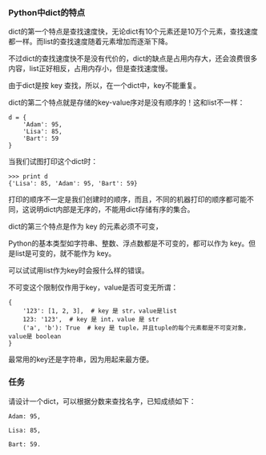 ### Python中dict的特点

dict的第一个特点是查找速度快，无论dict有10个元素还是10万个元素，查找速度都一样。而list的查找速度随着元素增加而逐渐下降。

不过dict的查找速度快不是没有代价的，dict的缺点是占用内存大，还会浪费很多内容，list正好相反，占用内存小，但是查找速度慢。

由于dict是按 key 查找，所以，在一个dict中，key不能重复。

dict的第二个特点就是存储的key-value序对是没有顺序的！这和list不一样：

```
d = {
    'Adam': 95,
    'Lisa': 85,
    'Bart': 59
}

```

当我们试图打印这个dict时：

```
>>> print d
{'Lisa': 85, 'Adam': 95, 'Bart': 59}

```

打印的顺序不一定是我们创建时的顺序，而且，不同的机器打印的顺序都可能不同，这说明dict内部是无序的，不能用dict存储有序的集合。

dict的第三个特点是作为 key 的元素必须不可变，

Python的基本类型如字符串、整数、浮点数都是不可变的，都可以作为 key。但是list是可变的，就不能作为 key。

可以试试用list作为key时会报什么样的错误。

不可变这个限制仅作用于key，value是否可变无所谓：

```
{
    '123': [1, 2, 3],  # key 是 str，value是list
    123: '123',  # key 是 int，value 是 str
    ('a', 'b'): True  # key 是 tuple，并且tuple的每个元素都是不可变对象，value是 boolean
}

```

最常用的key还是字符串，因为用起来最方便。

### 任务

请设计一个dict，可以根据分数来查找名字，已知成绩如下：

```
Adam: 95,

Lisa: 85,

Bart: 59.

```
